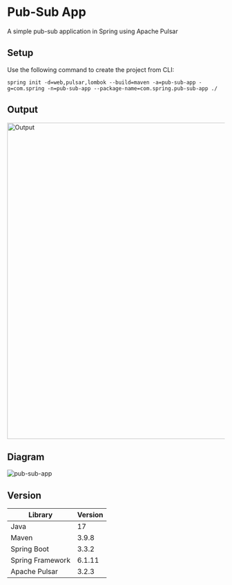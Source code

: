 # Pub-Sub App
A simple pub-sub application in Spring using Apache Pulsar

## Setup
Use the following command to create the project from CLI:

```
spring init -d=web,pulsar,lombok --build=maven -a=pub-sub-app -g=com.spring -n=pub-sub-app --package-name=com.spring.pub-sub-app ./ 
```
## Output
<img width="731" alt="Output" src="https://github.com/user-attachments/assets/0c18cf99-98c0-4591-95a3-24bacc1232ff">

## Diagram
![pub-sub-app](https://github.com/user-attachments/assets/f04e0751-37a9-4067-8e8e-5633fff8e3c2)

## Version
| Library      | Version |
| ----------- | ----------- |
| Java             | 17     |
| Maven            | 3.9.8  |
| Spring Boot      | 3.3.2  |
| Spring Framework | 6.1.11 |
| Apache Pulsar    | 3.2.3  |
